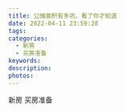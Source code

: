 ```yaml
---
title: 公摊面积有多坑，看了你才知道
date: 2022-04-11 23:59:28
tags:
categories:
  - 新房
  - 买房准备
keywords:
description:
photos:
---
```



新房
买房准备
